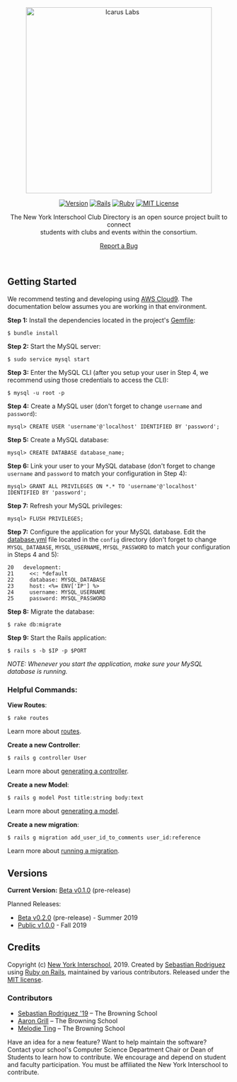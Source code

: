 <div align="center"><a href="http://www.interschool.org/"><img src="http://seb646.com/images/interschool-padding.png" alt="Icarus Labs" width="420px"/></a>

[![Version](https://img.shields.io/badge/Version-v0.1.0-brightgreen.svg "Version")](https://github.com/seb646/interschool-club-directory/releases/tag/v0.1.0) [![Rails](https://img.shields.io/badge/Rails-v5.2.3-orange.svg "Rails Version")](https://weblog.rubyonrails.org/2019/3/28/Rails-5-2-3-has-been-released/) [![Ruby](https://img.shields.io/badge/Ruby-v2.4.0-red.svg "Ruby Version")](https://www.ruby-lang.org/en/news/2016/12/25/ruby-2-4-0-released/) [![MIT License](https://img.shields.io/badge/License-MIT-blue.svg "MIT License")](https://github.com/seb646/interschool-club-directory/blob/master/LICENSE)

The New York Interschool Club Directory is an open source project built to connect <br> students with clubs and events within the consortium.<br>

[Report a Bug](https://github.com/seb646/interschool-club-directory/issues/new)</div><br>

## Getting Started
We recommend testing and developing using [AWS Cloud9](https://aws.amazon.com/cloud9). The documentation below assumes you are working in that environment. 

__Step 1:__ Install the dependencies located in the project's [Gemfile](https://github.com/seb646/interschool-club-directory/blob/master/Gemfile):
```
$ bundle install
```
__Step 2:__ Start the MySQL server:
```
$ sudo service mysql start
```
__Step 3:__ Enter the MySQL CLI (after you setup your user in Step 4, we recommend using those credentials to access the CLI):
```
$ mysql -u root -p
```
__Step 4:__ Create a MySQL user (don't forget to change `username` and `password`):
```
mysql> CREATE USER 'username'@'localhost' IDENTIFIED BY 'password';
```
__Step 5:__ Create a MySQL database:
```
mysql> CREATE DATABASE database_name;
```
__Step 6:__ Link your user to your MySQL database (don't forget to change `username` and `password` to match your configuration in Step 4):
```
mysql> GRANT ALL PRIVILEGES ON *.* TO 'username'@'localhost' IDENTIFIED BY 'password';
```
__Step 7:__ Refresh your MySQL privileges:
```
mysql> FLUSH PRIVILEGES;
```
__Step 7:__ Configure the application for your MySQL database. Edit the [database.yml](https://github.com/seb646/interschool-club-directory/blob/master/config/database.yml) file located in the `config` directory (don't forget to change `MYSQL_DATABASE`, `MYSQL_USERNAME`, `MYSQL_PASSWORD` to match your configuration in Steps 4 and 5):
```
20   development:
21     <<: *default
22     database: MYSQL_DATABASE
23     host: <%= ENV['IP'] %>
24     username: MYSQL_USERNAME
25     password: MYSQL_PASSWORD
```
__Step 8:__ Migrate the database:
```
$ rake db:migrate
```
__Step 9:__ Start the Rails application:
```
$ rails s -b $IP -p $PORT
```
_NOTE: Whenever you start the application, make sure your MySQL database is running._

### Helpful Commands:
__View Routes__:
```
$ rake routes
```
Learn more about [routes](https://guides.rubyonrails.org/v3.2/routing.html).<br>

__Create a new Controller__: 
```
$ rails g controller User
```
Learn more about [generating a controller](https://guides.rubyonrails.org/getting_started.html#generating-a-controller).<br>

__Create a new Model__: 
```
$ rails g model Post title:string body:text
```
Learn more about [generating a model](https://guides.rubyonrails.org/getting_started.html#generating-a-model).<br>

__Create a new migration__: 
```
$ rails g migration add_user_id_to_comments user_id:reference
```
Learn more about [running a migration](https://guides.rubyonrails.org/getting_started.html#running-a-migration).
<br>

## Versions
__Current Version:__ [Beta v0.1.0](https://github.com/seb646/interschool-club-directory/releases/tag/v0.1.0) (pre-release)<br>

Planned Releases: 
* [Beta v0.2.0](https://github.com/seb646/interschool-club-directory/projects/1) (pre-release) - Summer 2019
* [Public v1.0.0](https://github.com/seb646/interschool-club-directory/projects/2) - Fall 2019

## Credits
Copyright (c) [New York Interschool](http://www.interschool.org/), 2019. Created by [Sebastian Rodriguez](https://seb646.com) using [Ruby on Rails](https://rubyonrails.org/), maintained by various contributors. Released under the [MIT license](https://github.com/seb646/interschool-club-directory/blob/master/LICENSE). 

### Contributors
* [Sebastian Rodriguez '19](https://github.com/seb646) – The Browning School
* [Aaron Grill](https://github.com/aarongrill) – The Browning School 
* [Melodie Ting](https://github.com/melodieting) – The Browning School 

Have an idea for a new feature? Want to help maintain the software? Contact your school's Computer Science Department Chair or Dean of Students to learn how to contribute. We encourage and depend on student and faculty participation. You must be affiliated the New York Interschool to contribute.
